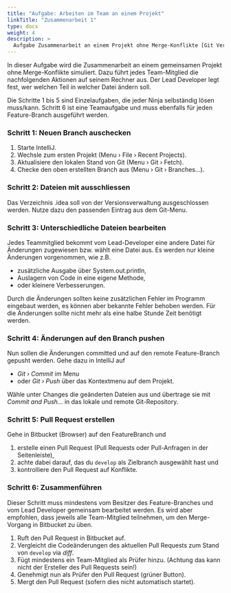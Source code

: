 ```yaml
---
title: "Aufgabe: Arbeiten im Team an einem Projekt"
linkTitle: "Zusammenarbeit 1"
type: docs
weight: 4
description: >
  Aufgabe Zusammenarbeit an einem Projekt ohne Merge-Konflikte [Git Vertiefung](../../../../docs/99_shared/collaboration/source-repositories/git/02_vertiefung/02_zusammenarbeit)
---
```


In dieser Aufgabe wird die Zusammenarbeit an einem gemeinsamen Projekt ohne Merge-Konflikte simuliert.
Dazu führt jedes Team-Mitglied die nachfolgenden Aktionen auf seinem Rechner aus. Der Lead Developer
legt fest, wer welchen Teil in welcher Datei ändern soll.

Die Schritte 1 bis 5 sind Einzelaufgaben, die jeder Ninja selbständig lösen muss/kann. Schritt 6 ist
eine Teamaufgabe und muss ebenfalls für jeden Feature-Branch ausgeführt werden.

### Schritt 1: Neuen Branch auschecken

1. Starte IntelliJ.
2. Wechsle zum ersten Projekt (Menu › File › Recent Projects).
3. Aktualisiere den lokalen Stand von Git (Menu › Git › Fetch).
4. Checke den oben erstellten Branch aus (Menu › Git › Branches...).

### Schritt 2: Dateien mit ausschliessen

Das Verzeichnis .idea soll von der Versionsverwaltung ausgeschlossen werden. Nutze dazu den passenden
Eintrag aus dem Git-Menu.

### Schritt 3: Unterschiedliche Dateien bearbeiten

Jedes Teammitglied bekommt vom Lead-Developer eine andere Datei für Änderungen zugewiesen bzw. wählt
eine Datei aus. Es werden nur kleine Änderungen vorgenommen, wie z.B.

- zusätzliche Ausgabe über System.out.println,
- Auslagern von Code in eine eigene Methode,
- oder kleinere Verbesserungen.

Durch die Änderungen sollten keine zusätzlichen Fehler im Programm eingebaut werden, es können aber
bekannte Fehler behoben werden. Für die Änderungen sollte nicht mehr als eine halbe Stunde Zeit
benötigt werden.

### Schritt 4: Änderungen auf den Branch pushen

Nun sollen die Änderungen committed und auf den remote Feature-Branch gepusht werden. Gehe dazu in
IntelliJ auf

- _Git › Commit_ im Menu
- oder _Git › Push_ über das Kontextmenu auf dem Projekt.

Wähle unter Changes die geänderten Dateien aus und übertrage sie mit _Commit and Push..._ in das lokale
und remote Git-Repository.

### Schritt 5: Pull Request erstellen

Gehe in Bitbucket (Browser) auf den FeatureBranch und

1. erstelle einen Pull Request (Pull Requests oder Pull-Anfragen in der Seitenleiste),
2. achte dabei darauf, das du `develop` als Zielbranch ausgewählt hast und
3. kontrolliere den Pull Request auf Konflikte.

### Schritt 6: Zusammenführen

Dieser Schritt muss mindestens vom Besitzer des Feature-Branches und vom Lead Developer gemeinsam
bearbeitet werden. Es wird aber empfohlen, dass jeweils alle Team-Mitglied teilnehmen, um den Merge-Vorgang
in Bitbucket zu üben.

1. Ruft den Pull Request in Bitbucket auf.
2. Vergleicht die Codeänderungen des aktuellen Pull Requests zum Stand von `develop` via _diff_.
3. Fügt mindestens ein Team-Mitglied als Prüfer hinzu. (Achtung das kann nicht der Ersteller des Pull Requests sein!)
4. Genehmigt nun als Prüfer den Pull Request (grüner Button).
5. Mergt den Pull Request (sofern dies nicht automatisch startet).
